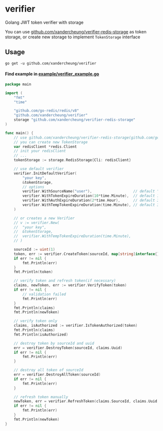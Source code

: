 # verifier

Golang JWT token verifier with storage

You can use [github.com/xandercheung/verifier-redis-storage](https://github.com/xandercheung/verifier-redis-storage) as token storage,
or create new storage to implement `TokenStorage` interface

## Usage

```shell
go get -u github.com/xandercheung/verifier
```

#### Find example in [example/verifier_example.go](./example/verifier_example.go)

```go
package main

import (
	"fmt"
	"time"

	"github.com/go-redis/redis/v8"
	"github.com/xandercheung/verifier"
	storage "github.com/xandercheung/verifier-redis-storage"
)

func main() {
	// use github.com/xandercheung/verifier-redis-storage(github.com/go-redis/redis/v8) as token storage,
	// you can create new TokenStorage
	var redisClient *redis.Client
	// init your redisClient
	// ...
	tokenStorage := storage.RedisStorage{Cli: redisClient}

	// use default verifier
	verifier.InitDefaultVerifier(
		"your key",
		&tokenStorage,
		// options
		verifier.WithSourceName("user"),                   // default "user"
		verifier.WithTokenExpireDuration(10*time.Minute),  // default 15 minutes
		verifier.WithAuthExpireDuration(2*time.Hour),      // default 3 hours
		verifier.WithTempTokenExpireDuration(time.Minute), // default 30 seconds
	)

	// or creates a new Verifier
	// v := verifier.New(
	//	"your key",
	//	&tokenStorage,
	//	verifier.WithTempTokenExpireDuration(time.Minute),
	// )

	sourceId := uint(1)
	token, err := verifier.CreateToken(sourceId, map[string]interface{}{"foo": "bar"})
	if err != nil {
		fmt.Println(err)
	}
	fmt.Println(token)

	// verify token and refresh token(if necessary)
	claims, newToken, err := verifier.VerifyToken(token)
	if err != nil {
		// validation failed
		fmt.Println(err)
	}
	fmt.Println(claims)
	fmt.Println(newToken)

	// verify token only
	claims, isAuthorized := verifier.IsTokenAuthorized(token)
	fmt.Println(claims)
	fmt.Println(isAuthorized)

	// destroy token by sourceId and uuid
	err = verifier.DestroyToken(sourceId, claims.Uuid)
	if err != nil {
		fmt.Println(err)
	}

	// destroy all token of sourceId
	err = verifier.DestroyAllToken(sourceId)
	if err != nil {
		fmt.Println(err)
	}

	// refresh token manually
	newToken, err = verifier.RefreshToken(claims.SourceId, claims.Uuid, claims.Data)
	if err != nil {
		fmt.Println(err)
	}
	fmt.Println(newToken)
}

```